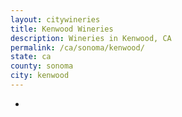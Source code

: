```yaml
---
layout: citywineries
title: Kenwood Wineries
description: Wineries in Kenwood, CA
permalink: /ca/sonoma/kenwood/
state: ca
county: sonoma
city: kenwood
---
```

-
